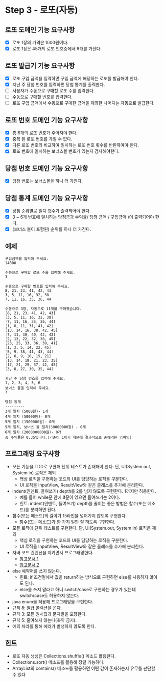 # Step 3 - 로또(자동)
## 로또 도메인 기능 요구사항
* [X] 로또 1장의 가격은 1000원이다.
* [X] 로또 1장은 45개의 로또 번호중에서 6개를 가진다.

## 로또 발급기 기능 요구사항
* [X] 로또 구입 금액을 입력하면 구입 금액에 해당하는 로또를 발급해야 한다.
* [X] 지난 주 당첨 번호를 입력하면 당첨 통계를 출력한다.
* [ ] 사용자가 수동으로 구매할 로또 수를 입력한다.
* [ ] 수동으로 구매할 번호를 입력한다.
* [ ] 로또 구입 금액에서 수동으로 구매한 금액을 제외한 나머지는 자동으로 발급한다.

## 로또 번호 도메인 기능 요구사항
* [X] 총 6개의 로또 번호가 주어져야 한다.
* [X] 중복 된 로또 번호를 가질 수 없다.
* [X] 다른 로또 번호와 비교하여 일치하는 로또 번호 횟수를 반환하여야 한다.
* [X] 로또 번호에 일치하는 보너스볼 번호가 있는지 검사해야한다.

## 당첨 번호 도메인 기능 요구사항
* [X] 당첨 번호는 보너스볼을 하나 더 가진다.

## 당첨 통계 도메인 기능 요구사항
* [X] 당첨 순위별로 일치 갯수가 출력되어야 한다.
* [X] 3 ~ 6개 번호에 일치하는 당첨금과 수익률( 당첨 금액 / 구입금액 )이 출력되어야 한다.
* [X] (보너스 볼이 포함된) 순위를 하나 더 가진다.

## 예제
```plaintext
구입금액을 입력해 주세요.
14000

수동으로 구매할 로또 수를 입력해 주세요.
3

수동으로 구매할 번호를 입력해 주세요.
8, 21, 23, 41, 42, 43
3, 5, 11, 16, 32, 38
7, 11, 16, 35, 36, 44

수동으로 3장, 자동으로 11개를 구매했습니다.
[8, 21, 23, 41, 42, 43]
[3, 5, 11, 16, 32, 38]
[7, 11, 16, 35, 36, 44]
[1, 8, 11, 31, 41, 42]
[13, 14, 16, 38, 42, 45]
[7, 11, 30, 40, 42, 43]
[2, 13, 22, 32, 38, 45]
[23, 25, 33, 36, 39, 41]
[1, 3, 5, 14, 22, 45]
[5, 9, 38, 41, 43, 44]
[2, 8, 9, 18, 19, 21]
[13, 14, 18, 21, 23, 35]
[17, 21, 29, 37, 42, 45]
[3, 8, 27, 30, 35, 44]

지난 주 당첨 번호를 입력해 주세요.
1, 2, 3, 4, 5, 6
보너스 볼을 입력해 주세요.
7

당첨 통계
---------
3개 일치 (5000원)- 1개
4개 일치 (50000원)- 0개
5개 일치 (1500000원)- 0개
5개 일치, 보너스 볼 일치(30000000원) - 0개
6개 일치 (2000000000원)- 0개
총 수익률은 0.35입니다.(기준이 1이기 때문에 결과적으로 손해라는 의미임)
```

## 프로그래밍 요구사항
* 모든 기능을 TDD로 구현해 단위 테스트가 존재해야 한다. 단, UI(System.out, System.in) 로직은 제외
  * 핵심 로직을 구현하는 코드와 UI를 담당하는 로직을 구분한다.
  * UI 로직을 InputView, ResultView와 같은 클래스를 추가해 분리한다.
* indent(인덴트, 들여쓰기) depth를 2를 넘지 않도록 구현한다. 1까지만 허용한다.
  * 예를 들어 while문 안에 if문이 있으면 들여쓰기는 2이다.
  * 힌트: indent(인덴트, 들여쓰기) depth를 줄이는 좋은 방법은 함수(또는 메소드)를 분리하면 된다.
* 함수(또는 메소드)의 길이가 15라인을 넘어가지 않도록 구현한다.
  * 함수(또는 메소드)가 한 가지 일만 잘 하도록 구현한다.
* 모든 로직에 단위 테스트를 구현한다. 단, UI(System.out, System.in) 로직은 제외
  * 핵심 로직을 구현하는 코드와 UI를 담당하는 로직을 구분한다.
  * UI 로직을 InputView, ResultView와 같은 클래스를 추가해 분리한다.
* 자바 코드 컨벤션을 지키면서 프로그래밍한다.
  * [참고문서 1](https://google.github.io/styleguide/javaguide.html)
  * [참고문서 2](https://myeonguni.tistory.com/1596)
* else 예약어를 쓰지 않는다.
  * 힌트: if 조건절에서 값을 return하는 방식으로 구현하면 else를 사용하지 않아도 된다.
  * else를 쓰지 말라고 하니 switch/case로 구현하는 경우가 있는데 switch/case도 허용하지 않는다.
* java enum을 적용해 프로그래밍을 구현한다.
* 규칙 8: 일급 콜렉션을 쓴다.
* 규칙 3: 모든 원시값과 문자열을 포장한다.
* 규칙 5: 줄여쓰지 않는다(축약 금지).
* 예외 처리를 통해 에러가 발생하지 않도록 한다.

## 힌트
* 로또 자동 생성은 Collections.shuffle() 메소드 활용한다.
* Collections.sort() 메소드를 활용해 정렬 가능하다.
* ArrayList의 contains() 메소드를 활용하면 어떤 값이 존재하는지 유무를 판단할 수 있다
